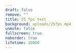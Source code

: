 ```yaml
---
draft: false
remove: ""
title: 25 fps test
background: uploads/25fps.mp4
unmute: false
fullscreen: true
noborder: true
lifetime: 10000
---
```

